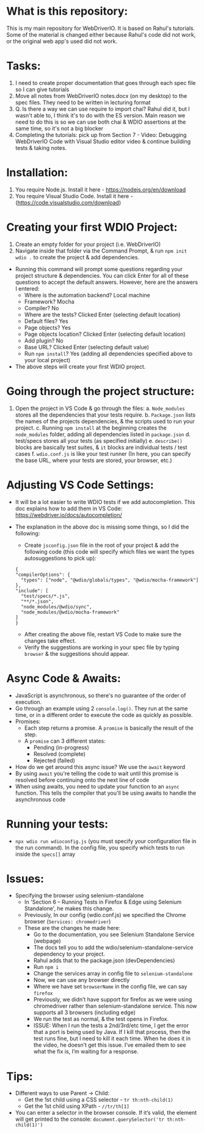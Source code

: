 # What is this repository:

This is my main repository for WebDriverIO. It is based on Rahul's tutorials. Some of the material is changed either because Rahul's code did not work, or the original web app's used did not work.

# Tasks:

1. I need to create proper documentation that goes through each spec file so I can give tutorials
2. Move all notes from WebDriverIO notes.docx (on my desktop) to the spec files. They need to be written in lecturing format
3. Q. Is there a way we can use require to import chai? Rahul did it, but I wasn't able to, I think it's to do with the ES version. Main reason we need to do this is so we can use both chai & WDIO assertions at the same time, so it's not a big blocker
4. Completing the tutorials: pick up from Section 7 - Video: Debugging WebDriverIO Code with Visual Studio editor video & continue building tests & taking notes.

# Installation:

1. You require Node.js. Install it here - https://nodejs.org/en/download
2. You require Visual Studio Code. Install it here - (https://code.visualstudio.com/download)

# Creating your first WDIO Project:

1. Create an empty folder for your project (i.e. WebDriverIO)
2. Navigate inside that folder via the Command Prompt, & run `npm init wdio .` to create the project & add dependencies.

- Running this command will prompt some questions regarding your project structure & dependencies. You can click Enter for all of these questions to accept the default answers. However, here are the answers I entered:
  - Where is the automation backend? Local machine
  - Framework? Mocha
  - Compiler? No
  - Where are the tests? Clicked Enter (selecting default location)
  - Default files? Yes
  - Page objects? Yes
  - Page objects location? Clicked Enter (selecting default location)
  - Add plugin? No
  - Base URL? Clicked Enter (selecting default value)
  - Run `npm install`? Yes (adding all dependencies specified above to your local project)
- The above steps will create your first WDIO project.

# Going through the project structure:

1. Open the project in VS Code & go through the files:
   a. `Node_modules` stores all the dependencies that your tests require.
   b. `Package.json` lists the names of the projects dependencies, & the scripts used to run your project.
   c. Running `npm install` at the beginning creates the `node_modules` folder, adding all dependencies listed in `package.json`
   d. test/specs stores all your tests (as specified initially)
   e. `describe()` blocks are basically test suites, & `it` blocks are individual tests / test cases
   f. `wdio.conf.js` is like your test runner (In here, you can specify the base URL, where your tests are stored, your browser, etc.)

# Adjusting VS Code Settings:

- It will be a lot easier to write WDIO tests if we add autocompletion. This doc explains how to add them in VS Code: https://webdriver.io/docs/autocompletion/
- The explanation in the above doc is missing some things, so I did the following:

  - Create `jsconfig.json` file in the root of your project & add the following code (this code will specify which files we want the types autosuggestions to pick up):

  ```
  {
  "compilerOptions": {
    "types": ["node", "@wdio/globals/types", "@wdio/mocha-framework"]
  },
  "include": [
    "test/specs/*.js",
    "**/*.json",
    "node_modules/@wdio/sync",
    "node_modules/@wdio/mocha-framework"
  ]
  }

  ```

  - After creating the above file, restart VS Code to make sure the changes take effect.
  - Verify the suggestions are working in your spec file by typing `browser` & the suggestions should appear.

# Async Code & Awaits:

- JavaScript is asynchronous, so there's no guarantee of the order of execution.
- Go through an example using 2 `console.log()`. They run at the same time, or in a different order to execute the code as quickly as possible.
- Promises:
  - Each step returns a promise. A `promise` is basically the result of the step.
  - A `promise` can 3 different states:
    - Pending (in-progress)
    - Resolved (complete)
    - Rejected (failed)
- How do we get around this async issue? We use the `await` keyword
- By using `await` you're telling the code to wait until this promise is resolved before continuing onto the next line of code
- When using awaits, you need to update your function to an `async` function. This tells the compiler that you'll be using awaits to handle the asynchronous code

# Running your tests:

- `npx wdio run wdioconfig.js` (you must specify your configuration file in the run command). In the config file, you specify which tests to run inside the `specs[]` array

# Issues:

- Specifying the browser using selenium-standalone
  - In 'Section 6 – Running Tests in Firefox & Edge using Selenium Standalone', he makes this change.
  - Previously, In our config (wdio.conf.js) we specified the Chrome browser (`Services: chromedriver`)
  - These are the changes he made here:
    - Go to the documentation, you see Selenium Standalone Service (webpage)
    - The docs tell you to add the wdio/selenium-standalone-service dependency to your project.
    - Rahul adds that to the package.json (devDependencies)
    - Run `npm i`
    - Change the services array in config file to `selenium-standalone`
    - Now, we can use any browser directly
    - Where we have set `browserName` in the config file, we can say `firefox`
    - Previously, we didn’t have support for firefox as we were using chromedriver rather than selenium-standalone service. This now supports all 3 browsers (including edge)
    - We run the test as normal, & the test opens in Firefox.
    - ISSUE: When I run the tests a 2nd/3rd/etc time, I get the error that a port is being used by Java. If I kill that process, then the test runs fine, but I need to kill it each time. When he does it in the video, he doesn’t get this issue. I’ve emailed them to see what the fix is, I’m waiting for a response.

# Tips:

- Different ways to use Parent -> Child:
  - Get the 1st child using a CSS selector - `tr th:nth-child(1)`
  - Get the 1st child using XPath - `//tr/th[1]`
- You can enter a selector in the browser console. If it’s valid, the element will get printed to the console: `document.querySelector('tr th:nth-child(1)')`
